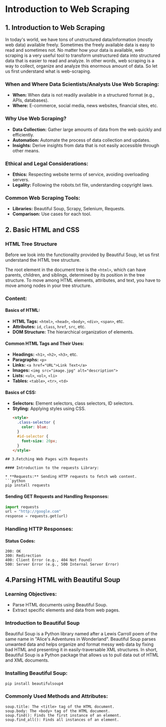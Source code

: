 # Introduction to Web Scraping

## 1. Introduction to Web Scraping

In today's world, we have tons of unstructured data/information (mostly web data) available freely. Sometimes the freely available data is easy to read and sometimes not. No matter how your data is available, web scraping is a very useful tool to transform unstructured data into structured data that is easier to read and analyze. In other words, web scraping is a way to collect, organize and analyze this enormous amount of data. So let us first understand what is web-scraping.

### When and Where Data Scientists/Analysts Use Web Scraping:

- **When:** When data is not readily available in a structured format (e.g., APIs, databases).
- **Where:** E-commerce, social media, news websites, financial sites, etc.

### Why Use Web Scraping?

- **Data Collection:** Gather large amounts of data from the web quickly and efficiently.
- **Automation:** Automate the process of data collection and updates.
- **Insights:** Derive insights from data that is not easily accessible through other means.

### Ethical and Legal Considerations:

- **Ethics:** Respecting website terms of service, avoiding overloading servers.
- **Legality:** Following the robots.txt file, understanding copyright laws.

### Common Web Scraping Tools:

- **Libraries:** Beautiful Soup, Scrapy, Selenium, Requests.
- **Comparison:** Use cases for each tool.

## 2. Basic HTML and CSS

### HTML Tree Structure

Before we look into the functionality provided by Beautiful Soup, let us first understand the HTML tree structure.

The root element in the document tree is the `<html>`, which can have parents, children, and siblings, determined by its position in the tree structure. To move among HTML elements, attributes, and text, you have to move among nodes in your tree structure.

### Content:

#### Basics of HTML:

- **HTML Tags:** `<html>`, `<head>`, `<body>`, `<div>`, `<span>`, etc.
- **Attributes:** `id`, `class`, `href`, `src`, etc.
- **DOM Structure:** The hierarchical organization of elements.

#### Common HTML Tags and Their Uses:

- **Headings:** `<h1>`, `<h2>`, `<h3>`, etc.
- **Paragraphs:** `<p>`
- **Links:** `<a href="URL">Link Text</a>`
- **Images:** `<img src="image.jpg" alt="description">`
- **Lists:** `<ul>`, `<ol>`, `<li>`
- **Tables:** `<table>`, `<tr>`, `<td>`

#### Basics of CSS:

- **Selectors:** Element selectors, class selectors, ID selectors.
- **Styling:** Applying styles using CSS.
  ```html
  <style>
    .class-selector {
      color: blue;
    }
    #id-selector {
      font-size: 20px;
    }
  </style>

```
## 3.Fetching Web Pages with Requests

#### Introduction to the requests Library:

* **Requests:** Sending HTTP requests to fetch web content.
```python      
pip install requests
```
#### Sending GET Requests and Handling Responses:

```python
import requests
url = "http://google.com"
response = requests.get(url)
```

### Handling HTTP Responses:

#### Status Codes:
 
    200: OK
    300: Redirection
    400: Client Error (e.g., 404 Not Found)
    500: Server Error (e.g., 500 Internal Server Error)
## 4.Parsing HTML with Beautiful Soup

### Learning Objectives:

- Parse HTML documents using Beautiful Soup.
- Extract specific elements and data from web pages.

### Introduction to Beautiful Soup

Beautiful Soup is a Python library named after a Lewis Carroll poem of the same name in "Alice's Adventures in Wonderland". Beautiful Soup parses unwanted data and helps organize and format messy web data by fixing bad HTML and presenting it in easily-traversable XML structures. In short, Beautiful Soup is a Python package that allows us to pull data out of HTML and XML documents.

### Installing Beautiful Soup:

```bash
pip install beautifulsoup4
```

### Commonly Used Methods and Attributes:

    soup.title: The <title> tag of the HTML document.
    soup.body: The <body> tag of the HTML document.
    soup.find(): Finds the first instance of an element.
    soup.find_all(): Finds all instances of an element.

        
